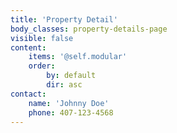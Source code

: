 ```yaml
---
title: 'Property Detail'
body_classes: property-details-page
visible: false
content:
    items: '@self.modular'
    order:
        by: default
        dir: asc
contact:
    name: 'Johnny Doe'
    phone: 407-123-4568
---
```


